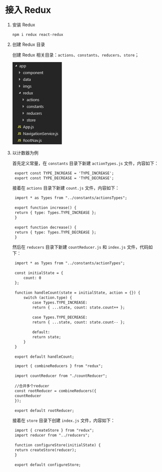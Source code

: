 # 接入 Redux

1. 安装 Redux

   ```
   npm i redux react-redux
   ```

2. 创建 Redux 目录

   创建 Redux 相关目录：`actions`、`constants`、`reducers`、`store`；

   ![redux_folder_structure][redux_folder_structure]

3. 以计数器为例

   首先定义常量，在 `constants` 目录下新建 `actionTypes.js` 文件，内容如下：

   ```
    export const TYPE_INCREASE = 'TYPE_INCREASE';
    export const TYPE_DECREASE = 'TYPE_DECREASE';
   ```

   接着在 `actions` 目录下新建 `count.js` 文件，内容如下：

   ```
    import * as Types from "../constants/actionsTypes";

    export function increase() {
    return { type: Types.TYPE_INCREASE };
    }

    export function decrease() {
    return { type: Types.TYPE_DECREASE };
    }
   ```

   然后在 `reducers` 目录下新建 `countReducer.js` 和 `index.js` 文件，代码如下：

   ```
    import * as Types from "../constants/actionTypes";

    const initialState = {
        count: 0
    };

    function handleCount(state = initialState, action = {}) {
        switch (action.type) {
            case Types.TYPE_INCREASE:
            return { ...state, count: state.count++ };

            case Types.TYPE_DECREASE:
            return { ...state, count: state.count-- };

            default:
            return state;
        }
    }

    export default handleCount;

   ```

   ```
    import { combineReducers } from "redux";

    import countReducer from "./countReducer";

    //合并多个reducer
    const rootReducer = combineReducers({
    countReducer
    });

    export default rootReducer;

   ```

   接着在 `store` 目录下创建 `index.js` 文件，内容如下：

   ```
    import { createStore } from "redux";
    import reducer from "../reducers";

    function configureStore(initialState) {
    return createStore(reducer);
    }

    export default configureStore;
   ```

[redux_folder_structure]: ../imgs/redux_folder_structure.png
